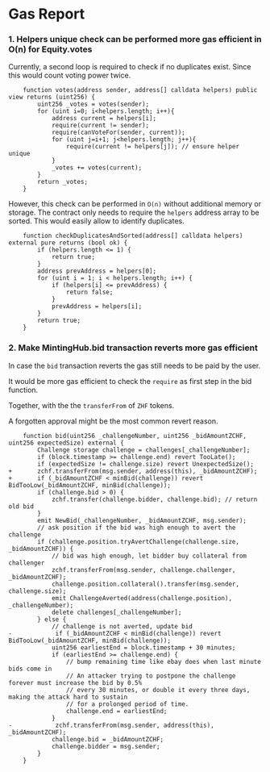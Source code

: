# Gas Report

### 1. Helpers unique check can be performed more gas efficient in O(n) for Equity.votes

Currently, a second loop is required to check if no duplicates exist. Since this would count voting power twice.

```solidity=
    function votes(address sender, address[] calldata helpers) public view returns (uint256) {
        uint256 _votes = votes(sender);
        for (uint i=0; i<helpers.length; i++){
            address current = helpers[i];
            require(current != sender);
            require(canVoteFor(sender, current));
            for (uint j=i+1; j<helpers.length; j++){
                require(current != helpers[j]); // ensure helper unique
            }
            _votes += votes(current);
        }
        return _votes;
    }
```

However, this check can be performed in `O(n)` without additional memory or storage. The contract only needs to require the `helpers` address array to be sorted. This would easily allow to identify duplicates.

```solidity
    function checkDuplicatesAndSorted(address[] calldata helpers) external pure returns (bool ok) {
        if (helpers.length <= 1) {
            return true;
        }
        address prevAddress = helpers[0];
        for (uint i = 1; i < helpers.length; i++) {
            if (helpers[i] <= prevAddress) {
                return false;
            }
            prevAddress = helpers[i];
        }
        return true;
    }
```


### 2. Make MintingHub.bid transaction reverts more gas efficient
In case the `bid` transaction reverts the gas still needs to be paid by the user.

It would be more gas efficient to check the `require` as first step in the bid function.

Together, with the the `transferFrom` of `ZHF` tokens.

A forgotten approval might be the most common revert reason.

```diff=
    function bid(uint256 _challengeNumber, uint256 _bidAmountZCHF, uint256 expectedSize) external {
        Challenge storage challenge = challenges[_challengeNumber];
        if (block.timestamp >= challenge.end) revert TooLate();
        if (expectedSize != challenge.size) revert UnexpectedSize();
+       zchf.transferFrom(msg.sender, address(this), _bidAmountZCHF); 
+       if (_bidAmountZCHF < minBid(challenge)) revert BidTooLow(_bidAmountZCHF, minBid(challenge));
        if (challenge.bid > 0) {
            zchf.transfer(challenge.bidder, challenge.bid); // return old bid
        }
        emit NewBid(_challengeNumber, _bidAmountZCHF, msg.sender);
        // ask position if the bid was high enough to avert the challenge
        if (challenge.position.tryAvertChallenge(challenge.size, _bidAmountZCHF)) {
            // bid was high enough, let bidder buy collateral from challenger
            zchf.transferFrom(msg.sender, challenge.challenger, _bidAmountZCHF);
            challenge.position.collateral().transfer(msg.sender, challenge.size);
            emit ChallengeAverted(address(challenge.position), _challengeNumber);
            delete challenges[_challengeNumber];
        } else {
            // challenge is not averted, update bid
-            if (_bidAmountZCHF < minBid(challenge)) revert BidTooLow(_bidAmountZCHF, minBid(challenge));
            uint256 earliestEnd = block.timestamp + 30 minutes;
            if (earliestEnd >= challenge.end) {
                // bump remaining time like ebay does when last minute bids come in
                // An attacker trying to postpone the challenge forever must increase the bid by 0.5%
                // every 30 minutes, or double it every three days, making the attack hard to sustain
                // for a prolonged period of time.
                challenge.end = earliestEnd;
            }
-            zchf.transferFrom(msg.sender, address(this), _bidAmountZCHF);
            challenge.bid = _bidAmountZCHF;
            challenge.bidder = msg.sender;
        }
    }
```